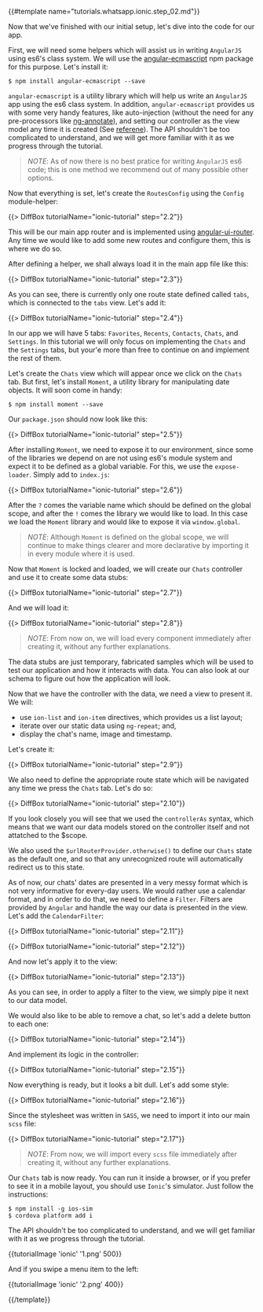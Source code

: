 {{#template name="tutorials.whatsapp.ionic.step_02.md"}}

Now that we've finished with our initial setup, let's dive into the code for our app.

First, we will need some helpers which will assist us in writing `AngularJS` using es6's class system. We will use the [angular-ecmascript](https://github.com/DAB0mB/angular-ecmascript) npm package for this purpose. Let's install it:

    $ npm install angular-ecmascript --save

`angular-ecmascript` is a utility library which will help us write an `AngularJS` app using the es6 class system. In addition, `angular-ecmascript` provides us with some very handy features, like auto-injection (without the need for any pre-processors like [ng-annotate](https://github.com/olov/ng-annotate)), and setting our controller as the view model any time it is created (See [referene](/api/1.3.11/reactive)). The API shouldn't be too complicated to understand, and we will get more familiar with it as we progress through the tutorial.

> *NOTE*: As of now there is no best pratice for writing `AngularJS` es6 code; this is one method we recommend out of many possible other options.

Now that everything is set, let's create the `RoutesConfig` using the `Config` module-helper:

{{> DiffBox tutorialName="ionic-tutorial" step="2.2"}}

This will be our main app router and is implemented using [angular-ui-router](https://atmospherejs.com/angularui/angular-ui-router). Any time we would like to add some new routes and configure them, this is where we do so.

After defining a helper, we shall always load it in the main app file like this:

{{> DiffBox tutorialName="ionic-tutorial" step="2.3"}}

As you can see, there is currently only one route state defined called `tabs`, which is connected to the `tabs` view. Let's add it:

{{> DiffBox tutorialName="ionic-tutorial" step="2.4"}}

In our app we will have 5 tabs: `Favorites`, `Recents`, `Contacts`, `Chats`, and `Settings`. In this tutorial we will only focus on implementing the `Chats` and the `Settings` tabs, but your'e more than free to continue on and implement the rest of them.

Let's create the `Chats` view which will appear once we click on the `Chats` tab. But first, let's install `Moment`, a utility library for manipulating date objects. It will soon come in handy:

    $ npm install moment --save

Our `package.json` should now look like this:

{{> DiffBox tutorialName="ionic-tutorial" step="2.5"}}

After installing `Moment`, we need to expose it to our environment, since some of the libraries we depend on are not using es6's module system and expect it to be defined as a global variable. For this, we use the `expose-loader`. Simply add to `index.js`:

{{> DiffBox tutorialName="ionic-tutorial" step="2.6"}}

After the `?` comes the variable name which should be defined on the global scope, and after the `!` comes the library we would like to load. In this case we load the `Moment` library and would like to expose it via `window.global`.

> *NOTE*: Although `Moment` is defined on the global scope, we will continue to make things clearer and more declarative by importing it in every module where it is used.

Now that `Moment` is locked and loaded, we will create our `Chats` controller and use it to create some data stubs:

{{> DiffBox tutorialName="ionic-tutorial" step="2.7"}}

And we will load it:

{{> DiffBox tutorialName="ionic-tutorial" step="2.8"}}

> *NOTE*: From now on, we will load every component immediately after creating it, without any further explanations.

The data stubs are just temporary, fabricated samples which will be used to test our application and how it interacts with data. You can also look at our schema to figure out how the application will look.

Now that we have the controller with the data, we need a view to present it. We will:
- use `ion-list` and `ion-item` directives, which provides us a list layout;
- iterate over our static data using `ng-repeat`; and,
- display the chat's name, image and timestamp.

Let's create it:

{{> DiffBox tutorialName="ionic-tutorial" step="2.9"}}

We also need to define the appropriate route state which will be navigated any time we press the `Chats` tab. Let's do so:

{{> DiffBox tutorialName="ionic-tutorial" step="2.10"}}

If you look closely you will see that we used the `controllerAs` syntax, which means that we want our data models stored on the controller itself and not attatched to the $scope.

We also used the `$urlRouterProvider.otherwise()` to define our `Chats` state as the default one, and so that any unrecognized route will automatically redirect us to this state.

As of now, our chats' dates are presented in a very messy format which is not very informative for every-day users. We would rather use a calendar format, and in order to do that, we need to define a `Filter`. Filters are provided by `Angular` and handle the way our data is presented in the view. Let's add the `CalendarFilter`:

{{> DiffBox tutorialName="ionic-tutorial" step="2.11"}}

{{> DiffBox tutorialName="ionic-tutorial" step="2.12"}}

And now let's apply it to the view:

{{> DiffBox tutorialName="ionic-tutorial" step="2.13"}}

As you can see, in order to apply a filter to the view, we simply pipe it next to our data model.

We would also like to be able to remove a chat, so let's add a delete button to each one:

{{> DiffBox tutorialName="ionic-tutorial" step="2.14"}}

And implement its logic in the controller:

{{> DiffBox tutorialName="ionic-tutorial" step="2.15"}}

Now everything is ready, but it looks a bit dull. Let's add some style:

{{> DiffBox tutorialName="ionic-tutorial" step="2.16"}}

Since the stylesheet was written in `SASS`, we need to import it into our main `scss` file:

{{> DiffBox tutorialName="ionic-tutorial" step="2.17"}}

> *NOTE*: From now, we will import every `scss` file immediately after creating it, without any further explanations.

Our `Chats` tab is now ready. You can run it inside a browser, or if you prefer to see it in a mobile layout, you should use `Ionic`'s simulator. Just follow the instructions:

    $ npm install -g ios-sim
    $ cordova platform add i

The API shouldn't be too complicated to understand, and we will get familiar with it as we progress through the tutorial.

{{tutorialImage 'ionic' '1.png' 500}}

And if you swipe a menu item to the left:

{{tutorialImage 'ionic' '2.png' 400}}

{{/template}}
